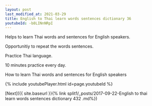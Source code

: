 ```yaml
---
layout: post
last_modified_at: 2021-03-29
title: English to Thai learn words sentences dictionary 36 
youtubeId: -b8LINnNRpI
---
```

 
 
Helps to learn Thai words and sentences for English speakers.

Opportunitiy to repeat the words sentences. 

Practice Thai language. 
 
10 minutes practice every day. 
 
How to learn Thai words and sentences for English speakers 
 
{% include youtubePlayer.html id=page.youtubeId %}
 
 
[Next]({{ site.baseurl }}{% link  split1/_posts/2017-09-22-English to thai learn words sentences dictionary 432 .md%})
 
